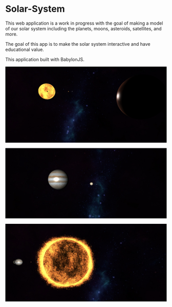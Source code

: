 # Solar-System

This web application is a work in progress with the goal of making a model of our solar system including the planets, moons, asteroids, satellites, and more. 

The goal of this app is to make the solar system interactive and have educational value.

This application built with BabylonJS.

![Image description](https://github.com/JoeHancock1995/Solar-System/blob/master/assets/screenshot1.png)

![Image description](https://github.com/JoeHancock1995/Solar-System/blob/master/assets/screenshot2.png)

![Image description](https://github.com/JoeHancock1995/Solar-System/blob/master/assets/screenshot3.png)
